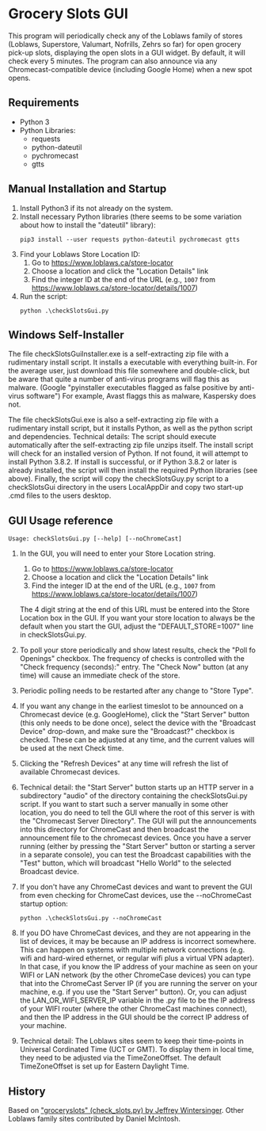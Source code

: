 Grocery Slots GUI
=================
This program will periodically check any of the Loblaws family of stores (Loblaws, Superstore, Valumart, Nofrills, Zehrs so far) for open grocery pick-up slots, displaying the open slots in a GUI widget.  By default, it will check every 5 minutes. The program can also announce via any Chromecast-compatible device (including Google Home) when a new spot opens.

Requirements
------------
* Python 3
* Python Libraries:
  * requests
  * python-dateutil
  * pychromecast
  * gtts


Manual Installation and Startup
-------------------------------
1. Install Python3 if its not already on the system.
1. Install necessary Python libraries (there seems to be some variation about how to install the "dateutil" library):
    ```
    pip3 install --user requests python-dateutil pychromecast gtts
    ```
1. Find your Loblaws Store Location ID:
    1. Go to https://www.loblaws.ca/store-locator
    1. Choose a location and click the "Location Details" link
    1. Find the integer ID at the end of the URL (e.g., `1007` from https://www.loblaws.ca/store-locator/details/1007)
1. Run the script:
    ```
    python .\checkSlotsGui.py
    ```

Windows Self-Installer
----------------------
The file checkSlotsGuiInstaller.exe is a self-extracting zip file with a rudimentary install script. It installs a executable with everything built-in. For the average user, just download this file somewhere and double-click, but be aware that quite a number of anti-virus programs will flag this as malware.  (Google "pyinstaller executables flagged as false positive by anti-virus software")  For example, Avast flaggs this as malware, Kaspersky does not.

The file checkSlotsGui.exe is also a self-extracting zip file with a rudimentary install script, but it installs Python, as well as the python script and dependencies.
Technical details: The script should execute automatically after the self-extracting zip file unzips itself.  The install script will check for an installed version of Python.  If not found, it will attempt to install Python 3.8.2.  If install is successful, or if Python 3.8.2 or later is already installed, the script will then install the required Python libraries (see above).  Finally, the script will copy the checkSlotsGuy.py script to a checkSlotsGui directory in the users LocalAppDir and copy two start-up .cmd files to the users desktop.



GUI Usage reference
---------------
```
Usage: checkSlotsGui.py [--help] [--noChromeCast]
```

1. In the GUI, you will need to enter your Store Location string.
    1. Go to https://www.loblaws.ca/store-locator
    1. Choose a location and click the "Location Details" link
    1. Find the integer ID at the end of the URL (e.g., `1007` from https://www.loblaws.ca/store-locator/details/1007)
    
   The 4 digit string at the end of this URL must be entered into the Store Location box in the GUI.
   If you want your store location to always be the default when you start the GUI, adjust the "DEFAULT_STORE=1007" line in checkSlotsGui.py.
1. To poll your store periodically and show latest results, check the "Poll fo Openings" checkbox.  The frequency of checks is controlled with the "Check frequency (seconds):" entry.  The "Check Now" button (at any time) will cause an immediate check of the store.
1. Periodic polling needs to be restarted after any change to "Store Type".
1. If you want any change in the earliest timeslot to be announced on a Chromecast device (e.g. GoogleHome), click the "Start Server" button (this only needs to be done once), select the device with the "Broadcast Device" drop-down, and make sure the "Broadcast?" checkbox is checked.  These can be adjusted at any time, and the current values will be used at the next Check time.
1. Clicking the "Refresh Devices" at any time will refresh the list of available Chromecast devices.
1. Technical detail: the "Start Server" button starts up an HTTP server in a subdirectory "audio" of the directory containing the checkSlotsGui.py script.  If you want to start such a server manually in some other location, you do need to tell the GUI where the root of this server is with the "Chromecast Server Directory". The GUI will put the announcements into this directory for ChromeCast and then broadcast the announcement file to the chromecast devices.  Once you have a server running (either by pressing the "Start Server" button or starting a server in a separate console), you can test the Broadcast capabilities with the "Test" button, which will broadcast "Hello World" to the selected Broadcast device.
1. If you don't have any ChromeCast devices and want to prevent the GUI from even checking for ChromeCast devices, use the --noChromeCast startup option: 
    ```
    python .\checkSlotsGui.py --noChromeCast
    ```
1. If you DO have ChromeCast devices, and they are not appearing in the list of devices, it may be because an IP address is incorrect somewhere.  This can happen on systems with multiple network connections (e.g. wifi and hard-wired ethernet, or regular wifi plus a virtual VPN adapter).  In that case, if you know the IP address of your machine as seen on your WIFI or LAN network (by the other ChromeCase devices) you can type that into the ChromeCast Server IP (if you are running the server on your machine, e.g. if you use the "Start Server" button).  Or, you can adjust the LAN_OR_WIFI_SERVER_IP variable in the .py file to be the IP address of your WIFI router (where the other ChromeCast machines connect), and then the IP address in the GUI should be the correct IP address of your machine.
1. Technical detail: The Loblaws sites seem to keep their time-points in Universal Cordinated Time (UCT or GMT).  To display them in local time, they need to be adjusted via the TimeZoneOffset.  The default TimeZoneOffset is set up for Eastern Daylight Time.

History
-------
Based on ["groceryslots" (check_slots.py) by Jeffrey Wintersinger](https://github.com/jwintersinger/groceryslots). Other Loblaws family sites contributed by Daniel McIntosh.
